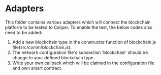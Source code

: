 # Adapters 

This folder contains various adapters which will connect the blockchain platform to be tested to Caliper. To enable the test, the below codes also need to be added:
1. Add a new blockchain type in the constructor function of blockchain.js file(src/comm/blockchain.js).
2. The network configuration file's subsection 'blockchain' should be change to your defined blockchain type.
3. Write your own callback which will be claimed in the configuration file and own smart contract.